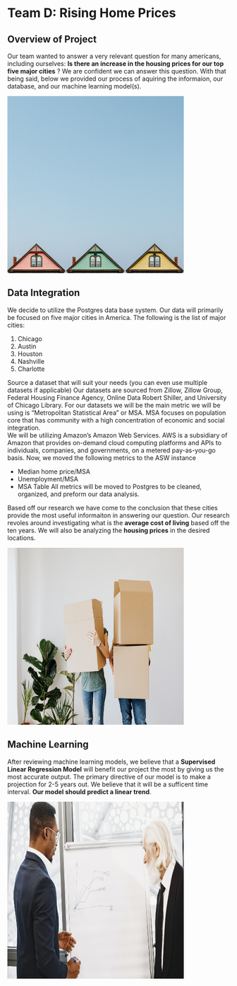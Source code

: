 
# Team D: Rising Home Prices
## Overview of Project

Our team wanted to answer a very relevant question for many americans, including ourselves: **Is there an increase in the housing prices for our top five major cities** ? We are confident we can answer this question. With that being said, below we provided our process of aquiring the informaion, our database, and our machine learning model(s). 


<img src="https://github.com/NortonAAA/Team_D_Final_Project/blob/main/Team%20D%20Final%20Project%20for%20MSU%20Bootcamp/pexels-jeffrey-czum-2904142.jpg" width="400" height="400">

## Data Integration 


We decide to utilize the Postgres data base system. Our data will primarily be focused on five major cities in America. The following is the list of major cities:

1. Chicago
2. Austin
3. Houston 
4. Nashville 
5. Charlotte

Source a dataset that will suit your needs (you can even use multiple datasets if applicable)
Our datasets are sourced from Zillow, Zillow Group, Federal Housing Finance Agency, Online Data Robert Shiller, and University of Chicago Library. 
For our datasets we will be the main metric we will be using is “Metropolitan Statistical Area” or MSA. MSA focuses on population core that has community with a high concentration of economic and social integration.  
We will be utilizing Amazon’s Amazon Web Services. AWS is a subsidiary of Amazon that provides on-demand cloud computing platforms and APIs to individuals, companies, and governments, on a metered pay-as-you-go basis.
Now, we moved the following metrics to the ASW instance
- Median home price/MSA
-	Unemployment/MSA 
-	MSA Table
All metrics will be moved to Postgres to be cleaned, organized, and preform our data analysis. 


Based off our research we have come to the conclusion that these cities provide the most useful informaiton in answering our question. Our research revoles around investigating what is the **average cost of living** based off the ten years. We will also be analyzing the **housing prices** in the desired locations. 


<img src=https://github.com/NortonAAA/Team_D_Final_Project/blob/main/Team%20D%20Final%20Project%20for%20MSU%20Bootcamp/pexels-karolina-grabowska-4506270.jpg width="400" height="400">

## Machine Learning 


After reviewing machine learning models, we believe that a **Supervised Linear Regression Model** will benefit our project the most by giving us the most accurate output. The primary directive of our model is to make a projection for 2-5 years out. We believe that it will be a sufficent time interval. **Our model should predict a linear trend**. 


<img src=https://github.com/NortonAAA/Team_D_Final_Project/blob/main/Team%20D%20Final%20Project%20for%20MSU%20Bootcamp/pexels-gustavo-fring-6285130.jpg width="400" height="400">
